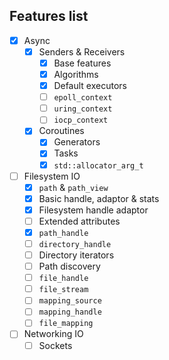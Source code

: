 ## Features list

 * [x] Async
   * [x] Senders & Receivers
     * [x] Base features
     * [x] Algorithms
     * [x] Default executors
     * [ ] `epoll_context`
     * [ ] `uring_context`
     * [ ] `iocp_context`
   * [x] Coroutines
     * [x] Generators
     * [x] Tasks
     * [x] `std::allocator_arg_t`
 * [ ] Filesystem IO
   * [x] `path` & `path_view`
   * [x] Basic handle, adaptor & stats
   * [x] Filesystem handle adaptor
   * [ ] Extended attributes
   * [x] `path_handle`
   * [ ] `directory_handle`
   * [ ] Directory iterators
   * [ ] Path discovery
   * [ ] `file_handle`
   * [ ] `file_stream`
   * [ ] `mapping_source`
   * [ ] `mapping_handle`
   * [ ] `file_mapping`
 * [ ] Networking IO
   * [ ] Sockets
